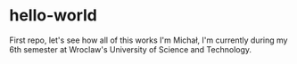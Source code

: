 # hello-world
First repo, let's see how all of this works
I'm Michał, I'm currently during my 6th semester at Wroclaw's University of Science and Technology. 
